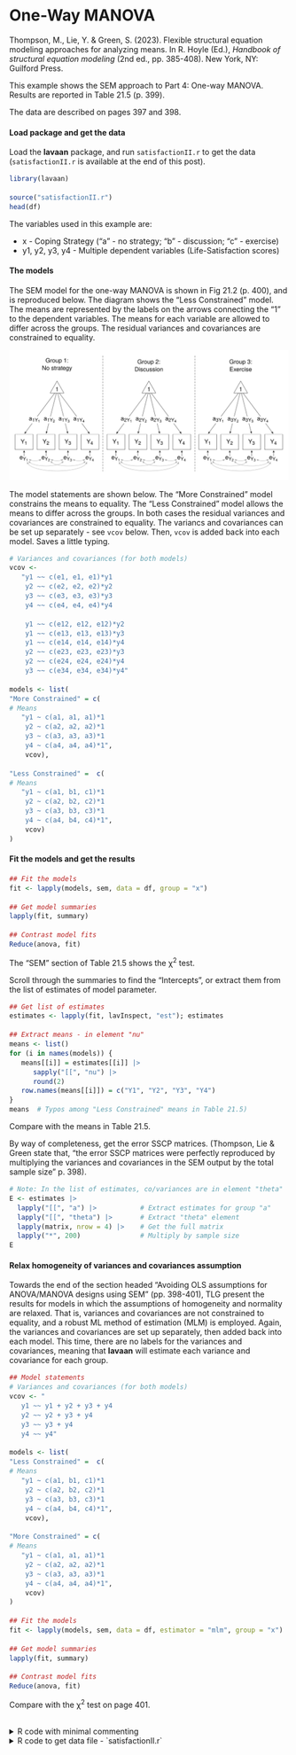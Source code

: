 # One-Way MANOVA


Thompson, M., Lie, Y. & Green, S. (2023). Flexible structural equation
modeling approaches for analyzing means. In R. Hoyle (Ed.), *Handbook of
structural equation modeling* (2nd ed., pp. 385-408). New York, NY:
Guilford Press.

This example shows the SEM approach to Part 4: One-way MANOVA. Results
are reported in Table 21.5 (p. 399).

The data are described on pages 397 and 398.

#### Load package and get the data

Load the **lavaan** package, and run `satisfactionII.r` to get the data
(`satisfactionII.r` is available at the end of this post).

``` r
library(lavaan)

source("satisfactionII.r")
head(df)
```

The variables used in this example are:

- x - Coping Strategy (“a” - no strategy; “b” - discussion; “c” -
  exercise)
- y1, y2, y3, y4 - Multiple dependent variables (Life-Satisfaction
  scores)

#### The models

The SEM model for the one-way MANOVA is shown in Fig 21.2 (p. 400), and
is reproduced below. The diagram shows the “Less Constrained” model. The
means are represented by the labels on the arrows connecting the “1” to
the dependent variables. The means for each variable are allowed to
differ across the groups. The residual variances and covariances are
constrained to equality.

<img src="images/one_way_MANOVA.svg" data-fig-align="center" />

The model statements are shown below. The “More Constrained” model
constrains the means to equality. The “Less Constrained” model allows
the means to differ across the groups. In both cases the residual
variances and covariances are constrained to equality. The variancs and
covariances can be set up separately - see `vcov` below. Then, `vcov` is
added back into each model. Saves a little typing.

``` r
# Variances and covariances (for both models)
vcov <-
   "y1 ~~ c(e1, e1, e1)*y1
    y2 ~~ c(e2, e2, e2)*y2
    y3 ~~ c(e3, e3, e3)*y3
    y4 ~~ c(e4, e4, e4)*y4

    y1 ~~ c(e12, e12, e12)*y2
    y1 ~~ c(e13, e13, e13)*y3
    y1 ~~ c(e14, e14, e14)*y4
    y2 ~~ c(e23, e23, e23)*y3
    y2 ~~ c(e24, e24, e24)*y4
    y3 ~~ c(e34, e34, e34)*y4"

models <- list(
"More Constrained" = c(
# Means
   "y1 ~ c(a1, a1, a1)*1
    y2 ~ c(a2, a2, a2)*1
    y3 ~ c(a3, a3, a3)*1
    y4 ~ c(a4, a4, a4)*1",
    vcov),

"Less Constrained" =  c(
# Means
   "y1 ~ c(a1, b1, c1)*1
    y2 ~ c(a2, b2, c2)*1
    y3 ~ c(a3, b3, c3)*1
    y4 ~ c(a4, b4, c4)*1",
    vcov)
)
```

#### Fit the models and get the results

``` r
## Fit the models 
fit <- lapply(models, sem, data = df, group = "x")

## Get model summaries
lapply(fit, summary)

## Contrast model fits
Reduce(anova, fit)
```

The “SEM” section of Table 21.5 shows the $\upchi$<sup>2</sup> test.

Scroll through the summaries to find the “Intercepts”, or extract them
from the list of estimates of model parameter.

``` r
## Get list of estimates
estimates <- lapply(fit, lavInspect, "est"); estimates

## Extract means - in element "nu"
means <- list()
for (i in names(models)) {
   means[[i]] = estimates[[i]] |>
      sapply("[[", "nu") |>
      round(2)
   row.names(means[[i]]) = c("Y1", "Y2", "Y3", "Y4")
}
means  # Typos among "Less Constrained" means in Table 21.5)
```

Compare with the means in Table 21.5.

By way of completeness, get the error SSCP matrices. (Thompson, Lie &
Green state that, “the error SSCP matrices were perfectly reproduced by
multiplying the variances and covariances in the SEM output by the total
sample size” p. 398).

``` r
# Note: In the list of estimates, co/variances are in element "theta"
E <- estimates |>
  lapply("[[", "a") |>           # Extract estimates for group "a"
  lapply("[[", "theta") |>       # Extract "theta" element
  lapply(matrix, nrow = 4) |>    # Get the full matrix
  lapply("*", 200)               # Multiply by sample size
E
```

#### Relax homogeneity of variances and covariances assumption

Towards the end of the section headed “Avoiding OLS assumptions for
ANOVA/MANOVA designs using SEM” (pp. 398-401), TLG present the results
for models in which the assumptions of homogeneity and normality are
relaxed. That is, variances and covariances are not constrained to
equality, and a robust ML method of estimation (MLM) is employed. Again,
the variances and covariances are set up separately, then added back
into each model. This time, there are no labels for the variances and
covariances, meaning that **lavaan** will estimate each variance and
covariance for each group.

``` r
## Model statements
# Variances and covariances (for both models)
vcov <- "
   y1 ~~ y1 + y2 + y3 + y4
   y2 ~~ y2 + y3 + y4
   y3 ~~ y3 + y4
   y4 ~~ y4"

models <- list(
"Less Constrained" =  c(
# Means
   "y1 ~ c(a1, b1, c1)*1
    y2 ~ c(a2, b2, c2)*1
    y3 ~ c(a3, b3, c3)*1
    y4 ~ c(a4, b4, c4)*1",
    vcov),

"More Constrained" = c(
# Means
   "y1 ~ c(a1, a1, a1)*1
    y2 ~ c(a2, a2, a2)*1
    y3 ~ c(a3, a3, a3)*1
    y4 ~ c(a4, a4, a4)*1",
    vcov)
)

## Fit the models
fit <- lapply(models, sem, data = df, estimator = "mlm", group = "x")

## Get model summaries
lapply(fit, summary)

## Contrast model fits
Reduce(anova, fit)
```

Compare with the $\upchi$<sup>2</sup> test on page 401.

<br />

<details class="code-fold">
<summary>R code with minimal commenting</summary>

``` r
## One-way MANOVA
##
## Thompson, M., Lie, Y. & Green, S. (2023). Flexible structural equation modeling
## approaches for analyzing means. In R. Hoyle (Ed.), Handbook of structural
## equation modeling (2nd ed., pp. 385-408). New York, NY: Guilford Press.

## Load package
library(lavaan)

## Get the data
source("satisfactionII.r")
head(df)

## The models
# Variances and covariances (for both models)
vcov <-
   "y1 ~~ c(e1, e1, e1)*y1
    y2 ~~ c(e2, e2, e2)*y2
    y3 ~~ c(e3, e3, e3)*y3
    y4 ~~ c(e4, e4, e4)*y4

    y1 ~~ c(e12, e12, e12)*y2
    y1 ~~ c(e13, e13, e13)*y3
    y1 ~~ c(e14, e14, e14)*y4
    y2 ~~ c(e23, e23, e23)*y3
    y2 ~~ c(e24, e24, e24)*y4
    y3 ~~ c(e34, e34, e34)*y4"

models <- list(
"More Constrained" = c(
# Means
   "y1 ~ c(a1, a1, a1)*1
    y2 ~ c(a2, a2, a2)*1
    y3 ~ c(a3, a3, a3)*1
    y4 ~ c(a4, a4, a4)*1",
    vcov),

"Less Constrained" =  c(
# Means
   "y1 ~ c(a1, b1, c1)*1
    y2 ~ c(a2, b2, c2)*1
    y3 ~ c(a3, b3, c3)*1
    y4 ~ c(a4, b4, c4)*1",
    vcov)
)

## Fit the models and get the results
## Check means and chi square test in Table 21.5
## Fit the models
fit <- lapply(models, sem, data = df, group = "x")

## Get model summaries
lapply(fit, summary)

## Contrast model fits
Reduce(anova, fit)

## Extract means from list of estimates
## Get list of estimates
estimates <- lapply(fit, lavInspect, "est"); estimates

## Extract means - in element "nu"
means <- list()
for (i in names(models)) {
   means[[i]] = estimates[[i]] |>
      sapply("[[", "nu") |>
      round(2)
   row.names(means[[i]]) = c("Y1", "Y2", "Y3", "Y4")
}
means  # Typos among "Less Constrained" means in Table 21.5)

## Get the error SSCP matrices by hand
# Note: In the list of estimates, co/variances are in element "theta"
E <- estimates |>
  lapply("[[", "a") |>           # Extract estimates for group "a"
  lapply("[[", "theta") |>       # Extract "theta" element
  lapply(matrix, nrow = 4) |>    # Get the full matrix
  lapply("*", 200)               # Multiply by sample size
E

## Relax homogeneity of variances and covariances assumption
## Check chi square on page 401
## Model statements
# Variances and covariances (for both models)
vcov <- "
   y1 ~~ y1 + y2 + y3 + y4
   y2 ~~ y2 + y3 + y4
   y3 ~~ y3 + y4
   y4 ~~ y4"

models <- list(
"Less Constrained" =  c(
# Means
   "y1 ~ c(a1, b1, c1)*1
    y2 ~ c(a2, b2, c2)*1
    y3 ~ c(a3, b3, c3)*1
    y4 ~ c(a4, b4, c4)*1",
    vcov),

"More Constrained" = c(
# Means
   "y1 ~ c(a1, a1, a1)*1
    y2 ~ c(a2, a2, a2)*1
    y3 ~ c(a3, a3, a3)*1
    y4 ~ c(a4, a4, a4)*1",
    vcov)
)

## Fit the models
fit <- lapply(models, sem, data = df, estimator = "mlm", group = "x")

## Get model summaries
lapply(fit, summary)

## Contrast model fits
Reduce(anova, fit)
```

</details>

<details class="code-fold">
<summary>R code to get data file - `satisfactionII.r`</summary>

``` r
### Data for Tables 21.5 and 21.6 ###

df <- structure(list(x = c("a", "a", "a", "a", "a", "a", "a", "a", 
"a", "a", "a", "a", "a", "a", "a", "a", "a", "a", "a", "a", "a", 
"a", "a", "a", "a", "a", "a", "a", "a", "a", "a", "a", "a", "a", 
"a", "a", "a", "a", "a", "a", "a", "a", "a", "a", "a", "a", "a", 
"a", "a", "a", "a", "a", "a", "a", "a", "a", "a", "a", "a", "a", 
"b", "b", "b", "b", "b", "b", "b", "b", "b", "b", "b", "b", "b", 
"b", "b", "b", "b", "b", "b", "b", "b", "b", "b", "b", "b", "b", 
"b", "b", "b", "b", "b", "b", "b", "b", "b", "b", "b", "b", "b", 
"b", "b", "b", "b", "b", "b", "b", "b", "b", "b", "b", "b", "b", 
"b", "b", "b", "b", "b", "b", "b", "b", "c", "c", "c", "c", "c", 
"c", "c", "c", "c", "c", "c", "c", "c", "c", "c", "c", "c", "c", 
"c", "c", "c", "c", "c", "c", "c", "c", "c", "c", "c", "c", "c", 
"c", "c", "c", "c", "c", "c", "c", "c", "c", "c", "c", "c", "c", 
"c", "c", "c", "c", "c", "c", "c", "c", "c", "c", "c", "c", "c", 
"c", "c", "c", "c", "c", "c", "c", "c", "c", "c", "c", "c", "c", 
"c", "c", "c", "c", "c", "c", "c", "c", "c", "c"), x1 = c(1L, 
1L, 1L, 1L, 1L, 1L, 1L, 1L, 1L, 1L, 1L, 1L, 1L, 1L, 1L, 1L, 1L, 
1L, 1L, 1L, 1L, 1L, 1L, 1L, 1L, 1L, 1L, 1L, 1L, 1L, 1L, 1L, 1L, 
1L, 1L, 1L, 1L, 1L, 1L, 1L, 1L, 1L, 1L, 1L, 1L, 1L, 1L, 1L, 1L, 
1L, 1L, 1L, 1L, 1L, 1L, 1L, 1L, 1L, 1L, 1L, 0L, 0L, 0L, 0L, 0L, 
0L, 0L, 0L, 0L, 0L, 0L, 0L, 0L, 0L, 0L, 0L, 0L, 0L, 0L, 0L, 0L, 
0L, 0L, 0L, 0L, 0L, 0L, 0L, 0L, 0L, 0L, 0L, 0L, 0L, 0L, 0L, 0L, 
0L, 0L, 0L, 0L, 0L, 0L, 0L, 0L, 0L, 0L, 0L, 0L, 0L, 0L, 0L, 0L, 
0L, 0L, 0L, 0L, 0L, 0L, 0L, 0L, 0L, 0L, 0L, 0L, 0L, 0L, 0L, 0L, 
0L, 0L, 0L, 0L, 0L, 0L, 0L, 0L, 0L, 0L, 0L, 0L, 0L, 0L, 0L, 0L, 
0L, 0L, 0L, 0L, 0L, 0L, 0L, 0L, 0L, 0L, 0L, 0L, 0L, 0L, 0L, 0L, 
0L, 0L, 0L, 0L, 0L, 0L, 0L, 0L, 0L, 0L, 0L, 0L, 0L, 0L, 0L, 0L, 
0L, 0L, 0L, 0L, 0L, 0L, 0L, 0L, 0L, 0L, 0L, 0L, 0L, 0L, 0L, 0L, 
0L, 0L, 0L, 0L, 0L, 0L, 0L), x2 = c(0L, 0L, 0L, 0L, 0L, 0L, 0L, 
0L, 0L, 0L, 0L, 0L, 0L, 0L, 0L, 0L, 0L, 0L, 0L, 0L, 0L, 0L, 0L, 
0L, 0L, 0L, 0L, 0L, 0L, 0L, 0L, 0L, 0L, 0L, 0L, 0L, 0L, 0L, 0L, 
0L, 0L, 0L, 0L, 0L, 0L, 0L, 0L, 0L, 0L, 0L, 0L, 0L, 0L, 0L, 0L, 
0L, 0L, 0L, 0L, 0L, 1L, 1L, 1L, 1L, 1L, 1L, 1L, 1L, 1L, 1L, 1L, 
1L, 1L, 1L, 1L, 1L, 1L, 1L, 1L, 1L, 1L, 1L, 1L, 1L, 1L, 1L, 1L, 
1L, 1L, 1L, 1L, 1L, 1L, 1L, 1L, 1L, 1L, 1L, 1L, 1L, 1L, 1L, 1L, 
1L, 1L, 1L, 1L, 1L, 1L, 1L, 1L, 1L, 1L, 1L, 1L, 1L, 1L, 1L, 1L, 
1L, 0L, 0L, 0L, 0L, 0L, 0L, 0L, 0L, 0L, 0L, 0L, 0L, 0L, 0L, 0L, 
0L, 0L, 0L, 0L, 0L, 0L, 0L, 0L, 0L, 0L, 0L, 0L, 0L, 0L, 0L, 0L, 
0L, 0L, 0L, 0L, 0L, 0L, 0L, 0L, 0L, 0L, 0L, 0L, 0L, 0L, 0L, 0L, 
0L, 0L, 0L, 0L, 0L, 0L, 0L, 0L, 0L, 0L, 0L, 0L, 0L, 0L, 0L, 0L, 
0L, 0L, 0L, 0L, 0L, 0L, 0L, 0L, 0L, 0L, 0L, 0L, 0L, 0L, 0L, 0L, 
0L), x3 = c(0L, 0L, 0L, 0L, 0L, 0L, 0L, 0L, 0L, 0L, 0L, 0L, 0L, 
0L, 0L, 0L, 0L, 0L, 0L, 0L, 0L, 0L, 0L, 0L, 0L, 0L, 0L, 0L, 0L, 
0L, 0L, 0L, 0L, 0L, 0L, 0L, 0L, 0L, 0L, 0L, 0L, 0L, 0L, 0L, 0L, 
0L, 0L, 0L, 0L, 0L, 0L, 0L, 0L, 0L, 0L, 0L, 0L, 0L, 0L, 0L, 0L, 
0L, 0L, 0L, 0L, 0L, 0L, 0L, 0L, 0L, 0L, 0L, 0L, 0L, 0L, 0L, 0L, 
0L, 0L, 0L, 0L, 0L, 0L, 0L, 0L, 0L, 0L, 0L, 0L, 0L, 0L, 0L, 0L, 
0L, 0L, 0L, 0L, 0L, 0L, 0L, 0L, 0L, 0L, 0L, 0L, 0L, 0L, 0L, 0L, 
0L, 0L, 0L, 0L, 0L, 0L, 0L, 0L, 0L, 0L, 0L, 1L, 1L, 1L, 1L, 1L, 
1L, 1L, 1L, 1L, 1L, 1L, 1L, 1L, 1L, 1L, 1L, 1L, 1L, 1L, 1L, 1L, 
1L, 1L, 1L, 1L, 1L, 1L, 1L, 1L, 1L, 1L, 1L, 1L, 1L, 1L, 1L, 1L, 
1L, 1L, 1L, 1L, 1L, 1L, 1L, 1L, 1L, 1L, 1L, 1L, 1L, 1L, 1L, 1L, 
1L, 1L, 1L, 1L, 1L, 1L, 1L, 1L, 1L, 1L, 1L, 1L, 1L, 1L, 1L, 1L, 
1L, 1L, 1L, 1L, 1L, 1L, 1L, 1L, 1L, 1L, 1L), y1 = c(18L, 24L, 
21L, 24L, 19L, 22L, 23L, 32L, 24L, 22L, 24L, 23L, 28L, 22L, 22L, 
23L, 19L, 28L, 25L, 25L, 27L, 21L, 33L, 24L, 23L, 28L, 29L, 24L, 
28L, 24L, 26L, 28L, 21L, 26L, 20L, 24L, 22L, 32L, 31L, 22L, 22L, 
27L, 22L, 26L, 24L, 24L, 25L, 27L, 26L, 24L, 22L, 18L, 25L, 27L, 
29L, 24L, 22L, 32L, 23L, 27L, 28L, 24L, 18L, 32L, 27L, 25L, 24L, 
25L, 29L, 21L, 29L, 25L, 25L, 25L, 19L, 32L, 29L, 22L, 18L, 26L, 
23L, 26L, 21L, 18L, 24L, 24L, 17L, 24L, 33L, 21L, 23L, 27L, 26L, 
28L, 20L, 27L, 25L, 25L, 25L, 18L, 27L, 25L, 22L, 23L, 26L, 23L, 
29L, 26L, 24L, 27L, 22L, 24L, 26L, 31L, 27L, 22L, 22L, 26L, 25L, 
21L, 26L, 25L, 24L, 26L, 28L, 27L, 26L, 26L, 19L, 22L, 25L, 26L, 
30L, 22L, 26L, 25L, 27L, 32L, 22L, 27L, 26L, 30L, 32L, 28L, 25L, 
23L, 21L, 14L, 26L, 28L, 29L, 25L, 27L, 25L, 26L, 21L, 23L, 25L, 
26L, 30L, 30L, 26L, 22L, 31L, 28L, 26L, 29L, 25L, 26L, 24L, 28L, 
22L, 35L, 26L, 34L, 29L, 26L, 27L, 32L, 16L, 26L, 22L, 25L, 30L, 
28L, 25L, 22L, 23L, 28L, 23L, 36L, 27L, 24L, 23L, 34L, 31L, 33L, 
26L, 27L, 22L), y2 = c(49L, 50L, 51L, 53L, 44L, 50L, 52L, 55L, 
53L, 48L, 48L, 51L, 57L, 51L, 48L, 51L, 48L, 53L, 59L, 55L, 51L, 
54L, 63L, 49L, 54L, 54L, 52L, 47L, 50L, 49L, 54L, 57L, 51L, 53L, 
49L, 53L, 53L, 57L, 58L, 49L, 53L, 55L, 59L, 57L, 55L, 53L, 55L, 
54L, 47L, 54L, 48L, 47L, 50L, 59L, 52L, 52L, 52L, 60L, 59L, 50L, 
55L, 59L, 55L, 59L, 61L, 48L, 55L, 55L, 60L, 50L, 62L, 54L, 56L, 
61L, 52L, 55L, 51L, 56L, 52L, 56L, 53L, 49L, 59L, 51L, 57L, 55L, 
48L, 54L, 56L, 53L, 47L, 54L, 52L, 54L, 50L, 54L, 52L, 54L, 59L, 
54L, 61L, 54L, 54L, 50L, 56L, 51L, 59L, 50L, 52L, 55L, 57L, 57L, 
62L, 55L, 53L, 51L, 50L, 60L, 51L, 52L, 52L, 56L, 52L, 55L, 56L, 
51L, 64L, 54L, 47L, 51L, 54L, 55L, 55L, 55L, 54L, 55L, 58L, 57L, 
56L, 60L, 55L, 54L, 61L, 55L, 50L, 53L, 60L, 49L, 58L, 61L, 55L, 
51L, 58L, 53L, 55L, 49L, 55L, 53L, 56L, 53L, 55L, 53L, 48L, 59L, 
56L, 52L, 55L, 58L, 54L, 54L, 59L, 49L, 60L, 62L, 57L, 59L, 57L, 
61L, 58L, 53L, 56L, 52L, 53L, 55L, 54L, 53L, 49L, 48L, 59L, 55L, 
61L, 59L, 50L, 55L, 58L, 63L, 53L, 56L, 55L, 54L), y3 = c(42L, 
42L, 46L, 39L, 39L, 37L, 38L, 43L, 36L, 37L, 40L, 45L, 46L, 39L, 
39L, 36L, 38L, 43L, 44L, 42L, 37L, 38L, 41L, 40L, 40L, 48L, 41L, 
37L, 42L, 32L, 38L, 43L, 38L, 41L, 45L, 39L, 40L, 41L, 49L, 40L, 
39L, 40L, 41L, 39L, 41L, 43L, 43L, 37L, 38L, 42L, 44L, 36L, 39L, 
44L, 41L, 38L, 40L, 49L, 41L, 39L, 46L, 45L, 40L, 50L, 45L, 43L, 
40L, 42L, 44L, 34L, 42L, 39L, 46L, 39L, 39L, 42L, 41L, 36L, 42L, 
46L, 39L, 39L, 37L, 36L, 42L, 32L, 37L, 43L, 42L, 42L, 46L, 47L, 
42L, 47L, 39L, 36L, 38L, 43L, 38L, 40L, 47L, 42L, 43L, 42L, 44L, 
42L, 45L, 41L, 39L, 45L, 42L, 41L, 46L, 44L, 43L, 38L, 42L, 44L, 
36L, 37L, 45L, 45L, 37L, 41L, 38L, 42L, 42L, 40L, 35L, 46L, 40L, 
42L, 48L, 42L, 42L, 44L, 44L, 48L, 38L, 43L, 42L, 40L, 48L, 39L, 
40L, 32L, 46L, 34L, 45L, 43L, 42L, 38L, 42L, 35L, 46L, 38L, 42L, 
39L, 43L, 43L, 50L, 41L, 42L, 43L, 44L, 35L, 44L, 42L, 41L, 47L, 
48L, 40L, 46L, 44L, 51L, 43L, 39L, 47L, 51L, 37L, 42L, 38L, 37L, 
38L, 43L, 40L, 36L, 40L, 46L, 43L, 50L, 42L, 42L, 40L, 43L, 46L, 
43L, 40L, 42L, 41L), y4 = c(29L, 31L, 34L, 36L, 26L, 30L, 34L, 
38L, 37L, 31L, 37L, 30L, 38L, 26L, 36L, 27L, 30L, 39L, 37L, 35L, 
39L, 33L, 35L, 32L, 34L, 40L, 32L, 31L, 38L, 38L, 34L, 42L, 30L, 
32L, 27L, 33L, 32L, 35L, 40L, 27L, 31L, 35L, 32L, 37L, 38L, 31L, 
29L, 28L, 33L, 35L, 31L, 22L, 34L, 37L, 27L, 33L, 35L, 47L, 30L, 
39L, 38L, 40L, 29L, 43L, 34L, 34L, 32L, 41L, 34L, 33L, 34L, 34L, 
32L, 32L, 30L, 34L, 32L, 38L, 25L, 35L, 34L, 24L, 34L, 33L, 26L, 
31L, 30L, 35L, 37L, 35L, 35L, 40L, 34L, 33L, 28L, 35L, 36L, 35L, 
40L, 34L, 39L, 33L, 28L, 34L, 31L, 29L, 39L, 40L, 35L, 37L, 36L, 
34L, 38L, 33L, 32L, 26L, 33L, 36L, 30L, 25L, 33L, 35L, 35L, 38L, 
36L, 39L, 32L, 34L, 35L, 34L, 36L, 28L, 35L, 30L, 31L, 38L, 35L, 
40L, 31L, 40L, 37L, 32L, 42L, 35L, 34L, 34L, 35L, 23L, 35L, 41L, 
39L, 37L, 34L, 26L, 35L, 34L, 35L, 33L, 31L, 40L, 38L, 32L, 29L, 
37L, 39L, 34L, 35L, 35L, 28L, 40L, 37L, 35L, 40L, 35L, 42L, 40L, 
42L, 37L, 39L, 32L, 38L, 31L, 34L, 39L, 38L, 35L, 32L, 33L, 39L, 
36L, 43L, 36L, 30L, 36L, 42L, 35L, 32L, 32L, 33L, 35L)), class = "data.frame", row.names = c(NA, 
-200L))



head(df)

## x - Coping Strategy (a - No strategy; b - Discussion; c - Exercise)
## y1, y2, y3, y4 - Multiple dependent variables (life-satisfaction scores)
```

</details>
